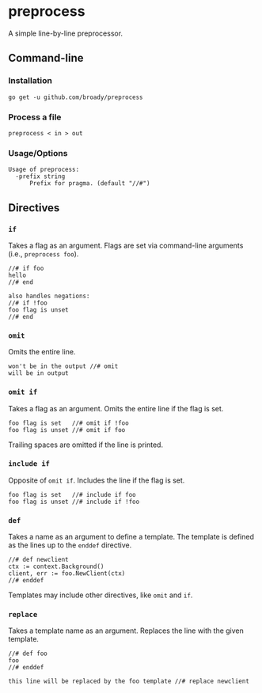 # preprocess

A simple line-by-line preprocessor.

## Command-line

### Installation

```
go get -u github.com/broady/preprocess
```

### Process a file

```
preprocess < in > out
```

### Usage/Options

```
Usage of preprocess:
  -prefix string
      Prefix for pragma. (default "//#")
```

## Directives

### `if`

Takes a flag as an argument. Flags are set via command-line arguments (i.e., `preprocess foo`).

```
//# if foo
hello
//# end

also handles negations:
//# if !foo
foo flag is unset
//# end
```

### `omit`

Omits the entire line.

```
won't be in the output //# omit
will be in output
```

### `omit if`

Takes a flag as an argument. Omits the entire line if the flag is set.

```
foo flag is set   //# omit if !foo
foo flag is unset //# omit if foo
```

Trailing spaces are omitted if the line is printed.

### `include if`

Opposite of `omit if`. Includes the line if the flag is set.

```
foo flag is set   //# include if foo
foo flag is unset //# include if !foo
```

### `def`

Takes a name as an argument to define a template. The template is defined as the lines up to the `enddef` directive.

```
//# def newclient
ctx := context.Background()
client, err := foo.NewClient(ctx)
//# enddef
```

Templates may include other directives, like `omit` and `if`.

### `replace`

Takes a template name as an argument. Replaces the line with the given template.

```
//# def foo
foo
//# enddef

this line will be replaced by the foo template //# replace newclient
```

